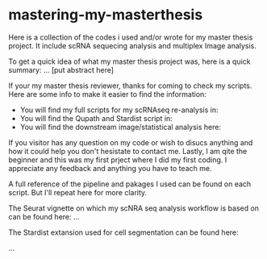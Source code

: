 # mastering-my-masterthesis
Here is a collection of the codes i used and/or wrote for my master thesis project. It include scRNA sequecing analysis and multiplex Image analysis.

To get a quick idea of what my master thesis project was, here is a quick summary: 
... [put abstract here]

If your my master thesis reviewer, thanks for coming to check my scripts. Here are some info to make it easier to find the information: 
- You will find my full scripts for my scRNAseq re-analysis in: 
- You will find the Qupath and Stardist script in: 
- You will find the downstream image/statistical analysis here: 

If you visitor has any question on my code or wish to disucs anything and how it could help you don't hesistate to contact me. 
Lastly, I am qite the beginner and this was my first prject where I did my first coding. I appreciate any feedback and anything you have to teach me. 


A full reference of the pipeline and pakages I used can be found on each script. 
But I'll repeat here for more clarity. 

The Seurat vignette on which my scNRA seq analysis workflow is based on can be found here: 
...


The Stardist extansion used for cell segmentation can be found here: 

... 
